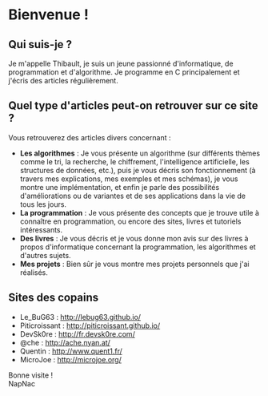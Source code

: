 Bienvenue !
===========


## Qui suis-je ?

Je m'appelle Thibault, je suis un jeune passionné d'informatique, de programmation et d'algorithme. Je programme en C principalement et j'écris des articles régulièrement.

## Quel type d'articles peut-on retrouver sur ce site ?

Vous retrouverez des articles divers concernant :

- **Les algorithmes** : Je vous présente un algorithme (sur différents thèmes comme le tri, la recherche, le chiffrement, l'intelligence artificielle, les structures de données, etc.), puis je vous décris son fonctionnement (à travers mes explications, mes exemples et mes schémas), je vous montre une implémentation, et enfin je parle des possibilités d'améliorations ou de variantes et de ses applications dans la vie de tous les jours.
- **La programmation** : Je vous présente des concepts que je trouve utile à connaître en programmation, ou encore des sites, livres et tutoriels intéressants.
- **Des livres** : Je vous décris et je vous donne mon avis sur des livres à propos d'informatique concernant la programmation, les algorithmes et d'autres sujets.
- **Mes projets** : Bien sûr je vous montre mes projets personnels que j'ai réalisés.

## Sites des copains

- Le_BuG63 : <http://lebug63.github.io/>
- Piticroissant : <http://piticroissant.github.io/>
- DevSk0re : <http://fr.devsk0re.com/>
- @che : <http://ache.nyan.at/>
- Quentin : <http://www.quent1.fr/>
- MicroJoe : <http://microjoe.org/>

Bonne visite !  
NapNac
